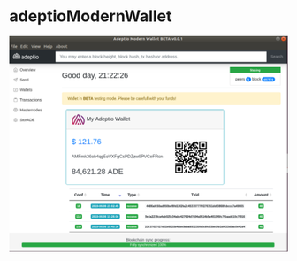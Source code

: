 # adeptioModernWallet

![Alt text](https://raw.githubusercontent.com/adeptio-project/adeptioModernWallet/master/examples/overview.png)
